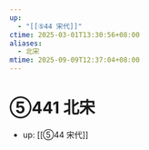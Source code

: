 ```yaml
---
up:
  - "[[⑤44 宋代]]"
ctime: 2025-03-01T13:30:56+08:00
aliases:
  - 北宋
mtime: 2025-09-09T12:37:04+08:00
---
```


# ⑤441 北宋

- up: [[⑤44 宋代]]
